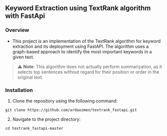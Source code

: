 ## Keyword Extraction using TextRank algorithm with FastApi



### Overview

- This project is an implementation of the TextRank algorithm for keyword extraction and its deployment using FastAPI. The algorithm uses a graph-based approach to identify the most important keywords in a given text.


> :warning: **Note**: This algorithm does not actually perform summarization, as it selects top sentences without regard for their position or order in the original text.


### Installation

1. Clone the repository using the following command:
```prompt
git clone https://github.com/ardaozmen/textrank_fastapi.git
```


2. Navigate to the project directory:
```prompt
cd textrank_fastapi-master
```